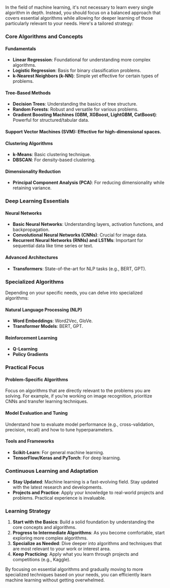 In the field of machine learning, it's not necessary to learn every single algorithm in depth. Instead, you should focus on a balanced approach that covers essential algorithms while allowing for deeper learning of those particularly relevant to your needs. Here's a tailored strategy:

### Core Algorithms and Concepts

#### **Fundamentals**
- **Linear Regression**: Foundational for understanding more complex algorithms.
- **Logistic Regression**: Basis for binary classification problems.
- **k-Nearest Neighbors (k-NN)**: Simple yet effective for certain types of problems.

#### **Tree-Based Methods**
- **Decision Trees**: Understanding the basics of tree structure.
- **Random Forests**: Robust and versatile for various problems.
- **Gradient Boosting Machines (GBM, XGBoost, LightGBM, CatBoost)**: Powerful for structured/tabular data.

#### **Support Vector Machines (SVM)**: Effective for high-dimensional spaces.

#### **Clustering Algorithms**
- **k-Means**: Basic clustering technique.
- **DBSCAN**: For density-based clustering.

#### **Dimensionality Reduction**
- **Principal Component Analysis (PCA)**: For reducing dimensionality while retaining variance.

### Deep Learning Essentials

#### **Neural Networks**
- **Basic Neural Networks**: Understanding layers, activation functions, and backpropagation.
- **Convolutional Neural Networks (CNNs)**: Crucial for image data.
- **Recurrent Neural Networks (RNNs) and LSTMs**: Important for sequential data like time series or text.

#### **Advanced Architectures**
- **Transformers**: State-of-the-art for NLP tasks (e.g., BERT, GPT).

### Specialized Algorithms

Depending on your specific needs, you can delve into specialized algorithms:

#### **Natural Language Processing (NLP)**
- **Word Embeddings**: Word2Vec, GloVe.
- **Transformer Models**: BERT, GPT.

#### **Reinforcement Learning**
- **Q-Learning**
- **Policy Gradients**

### Practical Focus

#### **Problem-Specific Algorithms**
Focus on algorithms that are directly relevant to the problems you are solving. For example, if you’re working on image recognition, prioritize CNNs and transfer learning techniques.

#### **Model Evaluation and Tuning**
Understand how to evaluate model performance (e.g., cross-validation, precision, recall) and how to tune hyperparameters.

#### **Tools and Frameworks**
- **Scikit-Learn**: For general machine learning.
- **TensorFlow/Keras and PyTorch**: For deep learning.

### Continuous Learning and Adaptation

- **Stay Updated**: Machine learning is a fast-evolving field. Stay updated with the latest research and developments.
- **Projects and Practice**: Apply your knowledge to real-world projects and problems. Practical experience is invaluable.

### Learning Strategy

1. **Start with the Basics**: Build a solid foundation by understanding the core concepts and algorithms.
2. **Progress to Intermediate Algorithms**: As you become comfortable, start exploring more complex algorithms.
3. **Specialize as Needed**: Dive deeper into algorithms and techniques that are most relevant to your work or interest area.
4. **Keep Practicing**: Apply what you learn through projects and competitions (e.g., Kaggle).

By focusing on essential algorithms and gradually moving to more specialized techniques based on your needs, you can efficiently learn machine learning without getting overwhelmed.
